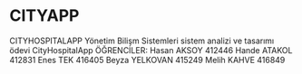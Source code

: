 # CITYAPP
CITYHOSPITALAPP
Yönetim Bilişm Sistemleri sistem analizi ve tasarımı ödevi CityHospitalApp
ÖĞRENCİLER:
Hasan AKSOY 412446
Hande ATAKOL 412831
Enes TEK 416405
Beyza YELKOVAN 415249
Melih KAHVE 416849
